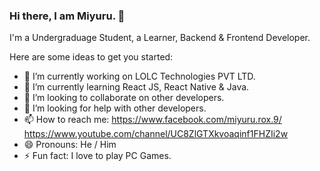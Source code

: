 ### Hi there, I am Miyuru. 👋

I'm a Undergraduage Student, a Learner, Backend & Frontend Developer.

Here are some ideas to get you started:

- 🔭 I’m currently working on LOLC Technologies PVT LTD.
- 🌱 I’m currently learning React JS, React Native & Java.
- 👯 I’m looking to collaborate on other developers.
- 🤔 I’m looking for help with other developers.
- 📫 How to reach me: https://www.facebook.com/miyuru.rox.9/ https://www.youtube.com/channel/UC8ZlGTXkvoaqinf1FHZIi2w
- 😄 Pronouns: He / Him
- ⚡ Fun fact: I love to play PC Games.

